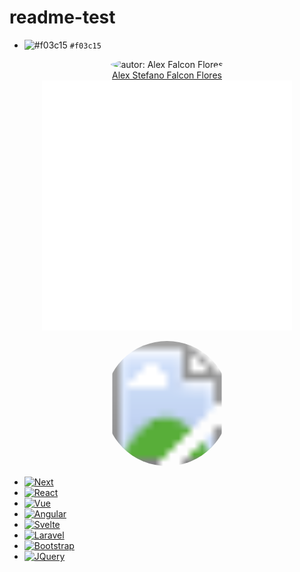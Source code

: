 # readme-test

- ![#f03c15](https://placehold.it/15/f03c15/000000?text=+) `#f03c15`

<style>
.img{
    border-radius: 50%;
}
</style>

<p align="center">
	<img src="https://avatars.githubusercontent.com/u/75406302?v=4" class="img" height="200" alt="autor: Alex Falcon Flores"/>
	<br>
	<a href="https://github.com/alexfalconflores">Alex Stefano Falcon Flores</a>
	<br>
	<img src="profile.svg" alt="alex"/>
	<br>
</p>

<p align="center">
<svg width="200" height="200" viewBox="0 0 200 200" fill="none" xmlns="http://www.w3.org/2000/svg" xmlns:xlink="http://www.w3.org/1999/xlink">
    <defs>
        <pattern id="profile" x="0" y="0" width="100%" height="100%">
            <image x="0" y="0" width="200" height="200"
                xlink:href="https://avatars.githubusercontent.com/u/75406302?v=4" alt="autor: alex falcon flores" />
        </pattern>
    </defs>
    <circle cx="100" cy="100" r="100" fill="url(#profile)" />
</svg>
</p>


* [![Next][Next.js]][Next-url]
* [![React][React.js]][React-url]
* [![Vue][Vue.js]][Vue-url]
* [![Angular][Angular.io]][Angular-url]
* [![Svelte][Svelte.dev]][Svelte-url]
* [![Laravel][Laravel.com]][Laravel-url]
* [![Bootstrap][Bootstrap.com]][Bootstrap-url]
* [![JQuery][JQuery.com]][JQuery-url]

[Next.js]: https://img.shields.io/badge/next.js-000000?style=for-the-badge&logo=nextdotjs&logoColor=white
[Next-url]: https://nextjs.org/
[React.js]: https://img.shields.io/badge/React-20232A?style=for-the-badge&logo=react&logoColor=61DAFB
[React-url]: https://reactjs.org/
[Vue.js]: https://img.shields.io/badge/Vue.js-35495E?style=for-the-badge&logo=vuedotjs&logoColor=4FC08D
[Vue-url]: https://vuejs.org/
[Angular.io]: https://img.shields.io/badge/Angular-DD0031?style=for-the-badge&logo=angular&logoColor=white
[Angular-url]: https://angular.io/
[Svelte.dev]: https://img.shields.io/badge/Svelte-4A4A55?style=for-the-badge&logo=svelte&logoColor=FF3E00
[Svelte-url]: https://svelte.dev/
[Laravel.com]: https://img.shields.io/badge/Laravel-FF2D20?style=for-the-badge&logo=laravel&logoColor=white
[Laravel-url]: https://laravel.com
[Bootstrap.com]: https://img.shields.io/badge/Bootstrap-563D7C?style=for-the-badge&logo=bootstrap&logoColor=white
[Bootstrap-url]: https://getbootstrap.com
[JQuery.com]: https://img.shields.io/badge/jQuery-0769AD?style=for-the-badge&logo=jquery&logoColor=white
[JQuery-url]: https://jquery.com